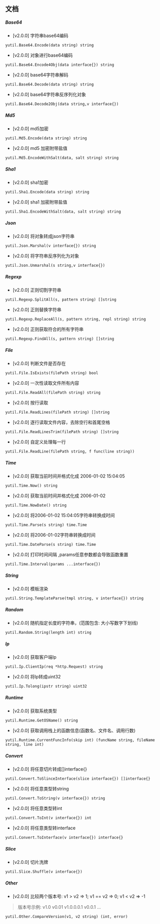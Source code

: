 ## 文档

##### Base64

- [v2.0.0] 字符串base64编码

`yutil.Base64.Encode(data string) string`


- [v2.0.0] 对象进行base64编码

`yutil.Base64.Encode4Obj(data interface{}) string`

- [v2.0.0] base64字符串解码

`yutil.Base64.Decode(data string) string`

- [v2.0.0] base64字符串反序列化对象

`yutil.Base64.Decode2Obj(data string,v interface{})`

##### Md5

- [v2.0.0] md5加密

`yutil.Md5.Encode(data string) string`

- [v2.0.0] md5 加密附带盐值

`yutil.Md5.EncodeWithSalt(data, salt string) string`


##### Sha1

- [v2.0.0] sha1加密

`yutil.Sha1.Encode(data string) string`

- [v2.0.0] sha1 加密附带盐值

`yutil.Sha1.EncodeWithSalt(data, salt string) string`

##### Json

- [v2.0.0] 将对象转成json字符串

`yutil.Json.Marshal(v interface{}) string`

- [v2.0.0] 将字符串反序列化为对象

`yutil.Json.Unmarshal(s string,v interface{})`


##### Regexp

- [v2.0.0] 正则切割字符串

`yutil.Regexp.SplitAll(s, pattern string) []string`

- [v2.0.0] 正则替换字符串

`yutil.Regexp.ReplaceAll(s, pattern string, repl string) string`

- [v2.0.0] 正则获取符合的所有字符串

`yutil.Regexp.FindAll(s, pattern string) []string`

##### File

- [v2.0.0] 判断文件是否存在

`yutil.File.IsExists(filePath string) bool`

- [v2.0.0] 一次性读取文件所有内容

`yutil.File.ReadAll(filePath string) string`

- [v2.0.0] 按行读取

`yutil.File.ReadLines(filePath string) []string`

- [v2.0.0] 逐行读取文件内容，去除空行和首尾空格

`yutil.File.ReadLinesTrim(filePath string) []string`

- [v2.0.0] 自定义处理每一行

`yutil.File.ReadLine(filePath string, f func(line string))`


##### Time 

- [v2.0.0] 获取当前时间并格式化成 2006-01-02 15:04:05

`yutil.Time.Now() string`

- [v2.0.0] 获取当前时间并格式化成 2006-01-02

`yutil.Time.NowDate() string`

- [v2.0.0] 将2006-01-02 15:04:05字符串转换成时间

`yutil.Time.Parse(s string) time.Time`

- [v2.0.0] 将2006-01-02字符串转换成时间

`yutil.Time.DateParse(s string) time.Time`

- [v2.0.0] 打印时间间隔 ,params任意参数都会导致函数重置

`yutil.Time.Interval(params ...interface{})`


##### String 

- [v2.0.0] 模板渲染

`yutil.String.TemplateParse(tmpl string, v interface{}) string`


##### Random 

- [v2.0.0] 随机指定长度的字符串，(范围包含: 大小写数字下划线)

`yutil.Random.String(length int) string`


##### Ip

- [v2.0.0] 获取客户端Ip

`yutil.Ip.ClientIp(req *http.Request) string`

- [v2.0.0] 将Ip转成uint32

`yutil.Ip.Tolong(ipstr string) uint32`


##### Runtime

- [v2.0.0] 获取系统类型

`yutil.Runtime.GetOSName() string`

- [v2.0.0] 获取调用栈上的函数信息(函数名、文件名、调用行数)

`yutil.Runtime.CurrentFuncInfo(skip int) (funcName string, fileName string, line int)`


##### Convert

- [v2.0.0] 将任意切片转成[]interface{}

`yutil.Convert.ToSlinceInterface(slice interface{}) []interface{}`

- [v2.0.0] 将任意类型转string

`yutil.Convert.ToString(v interface{}) string`

- [v2.0.0] 将任意类型转int

`yutil.Convert.ToInt(v interface{}) int`

- [v2.0.0] 将任意类型转interface

`yutil.Convert.ToInterface(v interface{}) interface{}`


##### Slice 

- [v2.0.0] 切片洗牌

`yutil.Slice.Shuffle(v interface{})`


##### Other 

- [v2.0.0] 比较两个版本号: v1 > v2 => 1; v1 == v2 => 0; v1 < v2 => -1

> 版本号示例: v1.0 v0.01 v1.0.0.0.1 v0.0.1 ...

`yutil.Other.CompareVersion(v1, v2 string) (int, error)`
